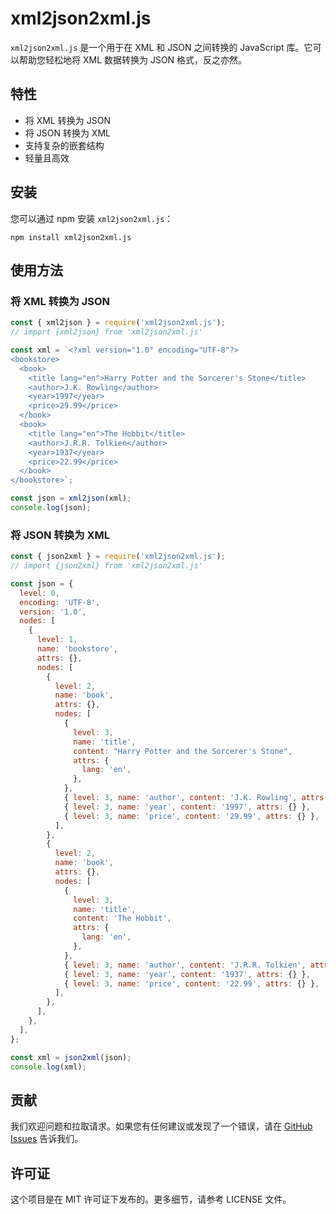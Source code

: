 # xml2json2xml.js

`xml2json2xml.js` 是一个用于在 XML 和 JSON 之间转换的 JavaScript 库。它可以帮助您轻松地将 XML 数据转换为 JSON 格式，反之亦然。

## 特性

- 将 XML 转换为 JSON
- 将 JSON 转换为 XML
- 支持复杂的嵌套结构
- 轻量且高效

## 安装

您可以通过 npm 安装 `xml2json2xml.js`：

```shell
npm install xml2json2xml.js
```

## 使用方法

### 将 XML 转换为 JSON

```javascript
const { xml2json } = require('xml2json2xml.js');
// import {xml2json} from 'xml2json2xml.js'

const xml = `<?xml version="1.0" encoding="UTF-8"?>
<bookstore>
  <book>
    <title lang="en">Harry Potter and the Sorcerer's Stone</title>
    <author>J.K. Rowling</author>
    <year>1997</year>
    <price>29.99</price>
  </book>
  <book>
    <title lang="en">The Hobbit</title>
    <author>J.R.R. Tolkien</author>
    <year>1937</year>
    <price>22.99</price>
  </book>
</bookstore>`;

const json = xml2json(xml);
console.log(json);
```

### 将 JSON 转换为 XML

```javascript
const { json2xml } = require('xml2json2xml.js');
// import {json2xml} from 'xml2json2xml.js'

const json = {
  level: 0,
  encoding: 'UTF-8',
  version: '1.0',
  nodes: [
    {
      level: 1,
      name: 'bookstore',
      attrs: {},
      nodes: [
        {
          level: 2,
          name: 'book',
          attrs: {},
          nodes: [
            {
              level: 3,
              name: 'title',
              content: "Harry Potter and the Sorcerer's Stone",
              attrs: {
                lang: 'en',
              },
            },
            { level: 3, name: 'author', content: 'J.K. Rowling', attrs: {} },
            { level: 3, name: 'year', content: '1997', attrs: {} },
            { level: 3, name: 'price', content: '29.99', attrs: {} },
          ],
        },
        {
          level: 2,
          name: 'book',
          attrs: {},
          nodes: [
            {
              level: 3,
              name: 'title',
              content: 'The Hobbit',
              attrs: {
                lang: 'en',
              },
            },
            { level: 3, name: 'author', content: 'J.R.R. Tolkien', attrs: {} },
            { level: 3, name: 'year', content: '1937', attrs: {} },
            { level: 3, name: 'price', content: '22.99', attrs: {} },
          ],
        },
      ],
    },
  ],
};

const xml = json2xml(json);
console.log(xml);
```

## 贡献

我们欢迎问题和拉取请求。如果您有任何建议或发现了一个错误，请在 [GitHub Issues](https://github.com/cosy247/xml2json2xml.js/issues) 告诉我们。

## 许可证

这个项目是在 MIT 许可证下发布的。更多细节，请参考 LICENSE 文件。
